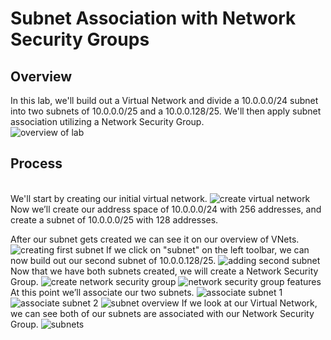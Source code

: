 <h1>Subnet Association with Network Security Groups</h2>

<h2>Overview</h2>
In this lab, we'll build out a Virtual Network and divide a 10.0.0.0/24 subnet into two subnets of 10.0.0.0/25 and a 10.0.0.128/25. We'll then apply subnet association utilizing a Network Security Group.
<br />
<img src="https://imgur.com/d68JinP.png" alt="overview of lab"/>
<br />

<h2>Process</h2>
<br />
We'll start by creating our initial virtual network.
<img src="https://imgur.com/zdaWpw0.png" alt="create virtual network"/>
Now we’ll create our address space of 10.0.0.0/24 with 256 addresses, and create a subnet of 10.0.0.0/25 with 128 addresses.

After our subnet gets created we can see it on our overview of VNets.
<img src="https://imgur.com/8obFdyj.png" alt="creating first subnet"/>
If we click on "subnet" on the left toolbar, we can now build out our second subnet of 10.0.0.128/25.
<img src="https://imgur.com/KZqrYub.png" alt="adding second subnet"/>
Now that we have both subnets created, we will create a Network Security Group.
<img src="https://imgur.com/KvTbwYR.png" alt="create network security group">
<img src="https://imgur.com/7o8TONL.png" alt="network security group features">
At this point we’ll associate our two subnets.
<img src="https://imgur.com/YpeccpW.png" alt="associate subnet 1"/>
<img src="https://imgur.com/TlciQDD.png" alt="associate subnet 2"/>
<img src="https://imgur.com/6ytdWmL.png" alt="subnet overview"/>
If we look at our Virtual Network, we can see both of our subnets are associated with our Network Security Group.
<img src="https://imgur.com/abj6grC.png" alt="subnets">
